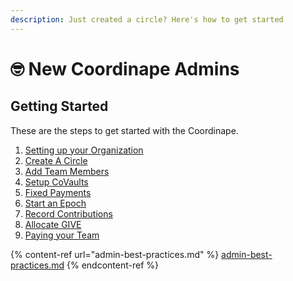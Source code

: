 ```yaml
---
description: Just created a circle? Here's how to get started
---
```


# 🤓 New Coordinape Admins

## **Getting Started**

These are the steps to get started with the Coordinape.

1. [Setting up your Organization](setting-up-your-organization.md)
2. [Create A Circle](../../circles/creating-a-circle.md)
3. [Add Team Members](../../circles/adding-team-members.md)
4. [Setup CoVaults](../../organizations/vaults/setting-up-the-vault.md)
5. [Fixed Payments](fixed-payments.md)
6. [Start an Epoch](../../epochs/create-an-epoch.md)
7. [Record Contributions](../../epochs/recording-contributions.md)
8. [Allocate GIVE](../../give/allocating-give.md)
9. [Paying your Team](../../compensation/paying-your-team/)

{% content-ref url="admin-best-practices.md" %}
[admin-best-practices.md](admin-best-practices.md)
{% endcontent-ref %}
